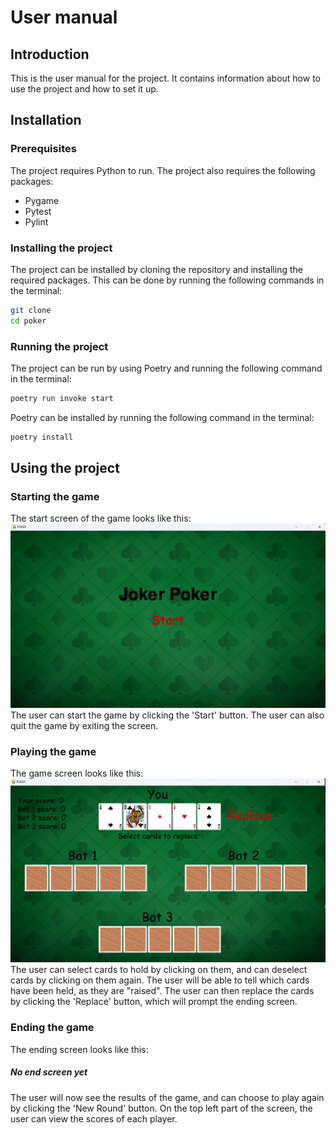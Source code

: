 # User manual
## Introduction
This is the user manual for the project. It contains information about how to use the project and how to set it up.
## Installation
### Prerequisites
The project requires Python to run. The project also requires the following packages:
* Pygame
* Pytest
* Pylint

### Installing the project
The project can be installed by cloning the repository and installing the required packages. This can be done by running the following commands in the terminal:
```bash
git clone
cd poker
```
### Running the project
The project can be run by using Poetry and running the following command in the terminal:
```bash
poetry run invoke start
```
Poetry can be installed by running the following command in the terminal:
```bash
poetry install
```

## Using the project
### Starting the game
The start screen of the game looks like this:
![Start screen](./pictures/StartScreen.png)
The user can start the game by clicking the 'Start' button. The user can also quit the game by exiting the screen.

### Playing the game
The game screen looks like this:
![Game screen](./pictures/GameScreen.png)
The user can select cards to hold by clicking on them, and can deselect cards by clicking on them again. The user will be able to tell which cards have been held, as they are "raised". The user can then replace the cards by clicking the 'Replace' button, which will prompt the ending screen.

### Ending the game
The ending screen looks like this:
##### No end screen yet
The user will now see the results of the game, and can choose to play again by clicking the 'New Round' button. On the top left part of the screen, the user can view the scores of each player. 

